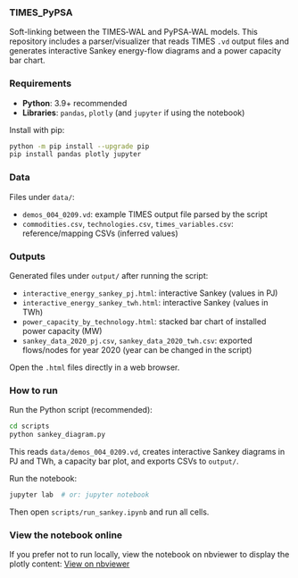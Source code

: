 ### TIMES_PyPSA
Soft-linking between the TIMES‑WAL and PyPSA‑WAL models. This repository includes a parser/visualizer that reads TIMES `.vd` output files and generates interactive Sankey energy-flow diagrams and a power capacity bar chart.

### Requirements
- **Python**: 3.9+ recommended
- **Libraries**: `pandas`, `plotly` (and `jupyter` if using the notebook)

Install with pip:
```bash
python -m pip install --upgrade pip
pip install pandas plotly jupyter
```

### Data
Files under `data/`:
- `demos_004_0209.vd`: example TIMES output file parsed by the script
- `commodities.csv`, `technologies.csv`, `times_variables.csv`: reference/mapping CSVs (inferred values)

### Outputs
Generated files under `output/` after running the script:
- `interactive_energy_sankey_pj.html`: interactive Sankey (values in PJ)
- `interactive_energy_sankey_twh.html`: interactive Sankey (values in TWh)
- `power_capacity_by_technology.html`: stacked bar chart of installed power capacity (MW)
- `sankey_data_2020_pj.csv`, `sankey_data_2020_twh.csv`: exported flows/nodes for year 2020 (year can be changed in the script)

Open the `.html` files directly in a web browser.

### How to run
Run the Python script (recommended):
```bash
cd scripts
python sankey_diagram.py
```
This reads `data/demos_004_0209.vd`, creates interactive Sankey diagrams in PJ and TWh, a capacity bar plot, and exports CSVs to `output/`.

Run the notebook:
```bash
jupyter lab  # or: jupyter notebook
```
Then open `scripts/run_sankey.ipynb` and run all cells.

### View the notebook online
If you prefer not to run locally, view the notebook on nbviewer to display the plotly content:
[View on nbviewer](https://nbviewer.org/github/squoilin/TIMES_PyPSA/blob/main/scripts/run_sankey.ipynb)
